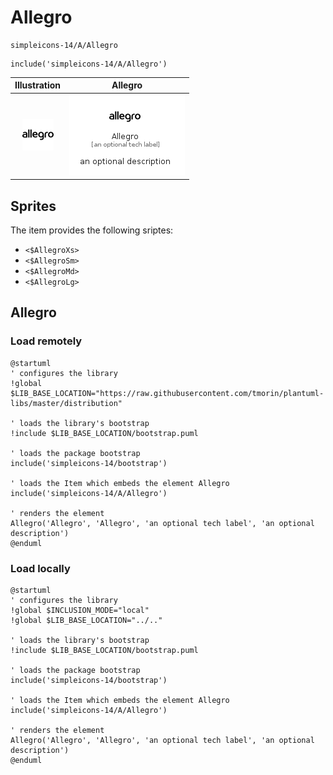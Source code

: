 # Allegro


```text
simpleicons-14/A/Allegro
```

```text
include('simpleicons-14/A/Allegro')
```



| Illustration | Allegro |
| :---: | :---: |
| ![illustration for Illustration](../../simpleicons-14/A/Allegro.png) | ![illustration for Allegro](../../simpleicons-14/A/Allegro.Local.png) |



## Sprites
The item provides the following sriptes:

- `<$AllegroXs>`
- `<$AllegroSm>`
- `<$AllegroMd>`
- `<$AllegroLg>`





## Allegro

### Load remotely
```plantuml
@startuml
' configures the library
!global $LIB_BASE_LOCATION="https://raw.githubusercontent.com/tmorin/plantuml-libs/master/distribution"

' loads the library's bootstrap
!include $LIB_BASE_LOCATION/bootstrap.puml

' loads the package bootstrap
include('simpleicons-14/bootstrap')

' loads the Item which embeds the element Allegro
include('simpleicons-14/A/Allegro')

' renders the element
Allegro('Allegro', 'Allegro', 'an optional tech label', 'an optional description')
@enduml
```

### Load locally
```plantuml
@startuml
' configures the library
!global $INCLUSION_MODE="local"
!global $LIB_BASE_LOCATION="../.."

' loads the library's bootstrap
!include $LIB_BASE_LOCATION/bootstrap.puml

' loads the package bootstrap
include('simpleicons-14/bootstrap')

' loads the Item which embeds the element Allegro
include('simpleicons-14/A/Allegro')

' renders the element
Allegro('Allegro', 'Allegro', 'an optional tech label', 'an optional description')
@enduml
```

